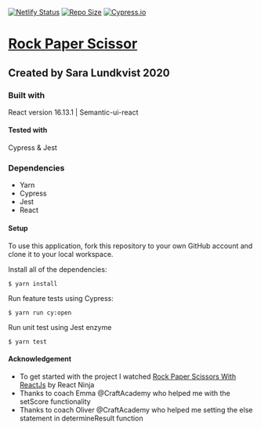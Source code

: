 
[![Netlify Status](https://api.netlify.com/api/v1/badges/a4bad85f-3e40-4348-b42c-5e5c5b293558/deploy-status)](https://app.netlify.com/sites/sara-rockpaperscissors/deploys)
[![Repo Size](https://img.shields.io/github/repo-size/Saralundkvist86/RockPaperScissor_React)](https://github.com/Saralundkvist86/RockPaperScissor_React)
[![Cypress.io](https://img.shields.io/badge/tested%20with-Cypress-04C38E.svg)](https://www.cypress.io/)

# [Rock Paper Scissor](https://sara-rockpaperscissors.netlify.app/)
## Created by Sara Lundkvist 2020

### Built with
React version 16.13.1 | Semantic-ui-react
#### Tested with 
Cypress & Jest

### Dependencies
- Yarn
- Cypress
- Jest
- React

#### Setup
To use this application, fork this repository to your own GitHub account and clone it to your local workspace.

Install all of the dependencies:

``` $ yarn install ```

Run feature tests using Cypress:

``` $ yarn run cy:open ```

Run unit test using Jest enzyme

``` $ yarn test ```

#### Acknowledgement

- To get started with the project I watched [Rock Paper Scissors With ReactJs](https://www.youtube.com/watch?v=Fuml_CO6uvo) by React Ninja
- Thanks to coach Emma @CraftAcademy who helped me with the setScore functionality
- Thanks to coach Oliver @CraftAcademy who helped me setting the else statement in determineResult function



